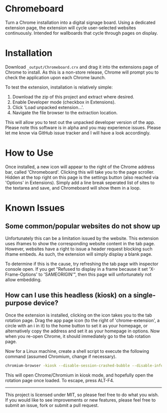 # Chromeboard
Turn a Chrome installation into a digital signage board. Using a dedicated extension page, the extension will cycle user-selected websites continuously. Intended for wallboards that cycle through pages on display.

# Installation
Download `_output/Chromeboard.crx` and drag it into the extensions page of Chrome to install. As this is a non-store release, Chrome will prompt you to check the application upon each Chrome launch. 

To test the extension, installation is relatively simple:

1. Download the zip of this project and extract where desired.
2. Enable Developer mode (checkbox in Extensions).
3. Click 'Load unpacked extension...'.
4. Navigate the file browser to the extraction location.

This will allow you to test out the unpacked developer version of the app. Please note this software is in alpha and you may experience issues. Please let me know via GitHub issue tracker and I will have a look accordingly.

# How to Use
Once installed, a new icon will appear to the right of the Chrome address bar, called 'Chromeboard'. Clicking this will take you to the page scroller. Hidden at the top right on this page is the settings button (also reached via 'Options' in Extensions). Simply add a line break seperated list of sites to the textarea and save, and Chromeboard will show them in a loop.

# Known Issues
## Some common/popular websites do not show up
Unfortunately this can be a limitation issued by the website. This extension uses iframes to show the corresponding website content in the tab page. However, websites have a right to issue a header request blocking such iframe embeds. As such, the extension will simply display a blank page.

To determine if this is the cause, try refreshing the tab page with inspector console open. If you get "Refused to display <website> in a frame because it set 'X-Frame-Options' to 'SAMEORIGIN'", then this page will unfortunately not allow embedding.

## How can I use this headless (kiosk) on a single-purpose device?
Once the extension is installed, clicking on the icon takes you to the tab rotation page. Drag the app page icon (to the right of 'chrome-extension', a circle with an i in it) to the home button to set it as your homepage, or alternatively copy the address and set it as your homepage in options. Now when you re-open Chrome, it should immediately go to the tab rotation page.

Now for a Linux machine, create a shell script to execute the following command (assumed Chromium, change if necessary).

```bash
chromium-browser -kiosk --disable-session-crashed-bubble --disable-infobars
```

This will open Chrome/Chromium in kiosk mode, and hopefully open the rotation page once loaded. To escape, press ALT-F4. 

___

This project is licensed under MIT, so please feel free to do what you wish. If you would like to see improvements or new features, please feel free to submit an issue, fork or submit a pull request.
